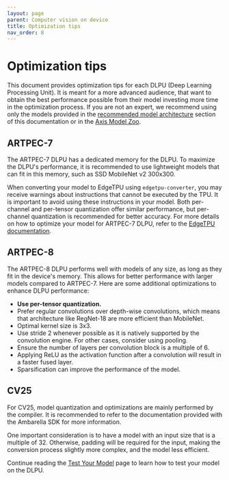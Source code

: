 ```yaml
---
layout: page
parent: Computer vision on device
title: Optimization tips
nav_order: 8
---
```


# Optimization tips

This document provides optimization tips for each DLPU (Deep Learning Processing Unit).
It is meant for a more advanced audience, that want to obtain the best performance possible from their model investing more time in the optimization process. If you are not an expert, we recommend using only the models provided in the [recommended model architecture](./recommended-model-architecture) section of this documentation or in the [Axis Model Zoo](https://github.com/AxisCommunications/axis-model-zoo).

## ARTPEC-7

The ARTPEC-7 DLPU has a dedicated memory for the DLPU. To maximize the DLPU's performance, it is recommended to use lightweight models that can fit in this memory, such as SSD MobileNet v2 300x300.

When converting your model to EdgeTPU using `edgetpu-converter`, you may receive warnings about instructions that cannot be executed by the TPU. It is important to avoid using these instructions in your model.
Both per-channel and per-tensor quantization offer similar performance, but per-channel quantization is recommended for better accuracy.
For more details on how to optimize your model for ARTPEC-7 DLPU, refer to the [EdgeTPU documentation](https://coral.ai/docs/).

## ARTPEC-8

The ARTPEC-8 DLPU performs well with models of any size, as long as they fit in the device's memory. This allows for better performance with larger models compared to ARTPEC-7. Here are some additional optimizations to enhance DLPU performance:

- **Use per-tensor quantization.**
- Prefer regular convolutions over depth-wise convolutions, which means that architecture like RegNet-18 are more efficient than MobileNet.
- Optimal kernel size is 3x3.
- Use stride 2 whenever possible as it is natively supported by the convolution engine. For other cases, consider using pooling.
- Ensure the number of layers per convolution block is a multiple of 6.
- Applying ReLU as the activation function after a convolution will result in a faster fused layer.
- Sparsification can improve the performance of the model.

## CV25

For CV25, model quantization and optimizations are mainly performed by the compiler. It is recommended to refer to the documentation provided with the Ambarella SDK for more information.

One important consideration is to have a model with an input size that is a multiple of 32. Otherwise, padding will be required for the input, making the conversion process slightly more complex, and the model less efficient.

Continue reading the [Test Your Model](./test-your-model) page to learn how to test your model on the DLPU.
